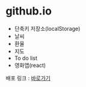 <h1>github.io</h1>

<ul>
    <li>단축키 저장소(localStorage) </li>
    <li>날씨</li>
    <li>환율</li>
    <li>지도</li>
    <li>To do list</li>
    <li>영화앱(react)</li>
</ul>

배포 링크 : <a href="https://davidev-wiki.github.io/davidev_api/home/">바로가기</a>
